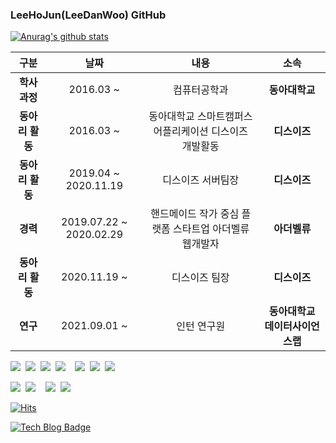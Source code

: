### LeeHoJun(LeeDanWoo) GitHub


  <div>

[![Anurag's github stats](https://github-readme-stats.vercel.app/api?username=lhojun&count_private=true&show_icon=true&theme=graywhite)](https://github.com/lhojun/github-readme-stats)

|구분|날짜|내용|소속|
|:-:|:-:|:-:|:-:|
|**학사과정**|2016.03 ~ |컴퓨터공학과|**동아대학교**|
|**동아리 활동**|2016.03 ~ |동아대학교 스마트캠퍼스 어플리케이션 디스이즈 개발활동|**디스이즈**|
|**동아리 활동**|2019.04 ~ 2020.11.19|디스이즈 서버팀장|**디스이즈**|
|**경력**|2019.07.22 ~ 2020.02.29 |핸드메이드 작가 중심 플랫폼 스타트업 아더벨류 웹개발자|**아더벨류**|
|**동아리 활동**|2020.11.19 ~ |디스이즈 팀장|**디스이즈**|
|**연구**|2021.09.01 ~ |인턴 연구원|**동아대학교 데이터사이언스랩**|

<img src="https://img.shields.io/badge/PHP-777BB4?style=flat-square&logo=PHP&logoColor=white"/>&nbsp; 
<img src="https://img.shields.io/badge/Python-3766AB?style=flat-square&logo=Python&logoColor=white"/>&nbsp;
<img src="https://img.shields.io/badge/MySQL-4479A1?style=flat-square&logo=MySQL&logoColor=white"/>&nbsp; 
<img src="https://img.shields.io/badge/React-61DAFB?style=flat-square&logo=React&logoColor=white"/>&nbsp; 
&nbsp; 
<img src="https://img.shields.io/badge/C-A8B9CC?style=flat-square&logo=C&logoColor=white"/>&nbsp; 
<img src="https://img.shields.io/badge/C++-00599C?style=flat-square&logo=C%2B%2B&logoColor=white"/>&nbsp; 
<img src="https://img.shields.io/badge/Java-007396?style=flat-square&logo=Java&logoColor=white"/>&nbsp;

<img src="https://img.shields.io/badge/HTML5-E34F26?style=flat-square&logo=HTML5&logoColor=white"/>&nbsp;
<img src="https://img.shields.io/badge/JavaScript-F7DE1E?style=flat-square&logo=JavaScript&logoColor=white"/>&nbsp; 
&nbsp; 
<img src="https://img.shields.io/badge/iOS-000000?style=flat-square&logo=iOS&logoColor=white"/>&nbsp; 
<img src="https://img.shields.io/badge/Android-3DDC84?style=flat-square&logo=Android&logoColor=white"/>&nbsp; 

  [![Hits](https://hits.seeyoufarm.com/api/count/incr/badge.svg?url=https%3A%2F%2Fgithub.com%2Flhojun&count_bg=%2379C83D&title_bg=%23555555&icon=&icon_color=%23E7E7E7&title=hits&edge_flat=false)](https://hits.seeyoufarm.com)

  [![Tech Blog Badge](http://img.shields.io/badge/-Tech%20blog-black?style=flat-square&logo=github&link=https://danu.dev)](https://danu.dev)
	

  </div>
